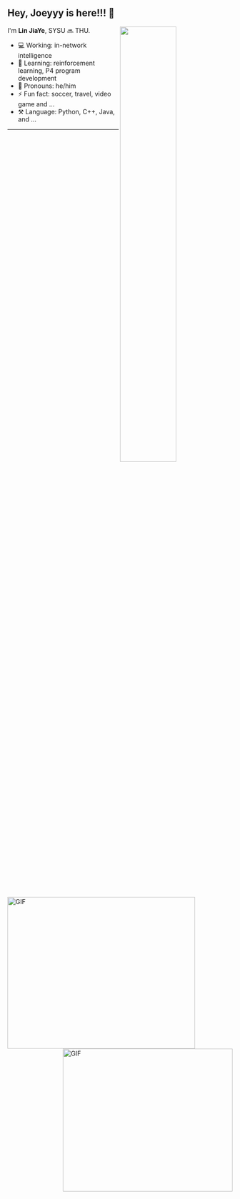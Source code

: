 ## Hey, Joeyyy is here!!! :wave:

<img align="right" width="50%" src="https://github-readme-stats.vercel.app/api?username=ljy2222&theme=bear&show_icons=true">

I'm **Lin JiaYe**, SYSU 🔜 THU.

- 💻 Working: in-network intelligence
- 🚀 Learning: reinforcement learning, P4 program development
- 👨 Pronouns: he/him
- ⚡ Fun fact: soccer, travel, video game and ...
- ⚒️ Language: Python, C++, Java, and ...

---

<img align="left" alt="GIF" width="420" height="340" src="https://media.giphy.com/media/3qGw96Jowb8sM/giphy.gif?raw=true">
<img align="right" alt="GIF" width="380" height="320" src="https://media.giphy.com/media/KhT9GgaW6fMBVFer8i/giphy.gif?raw=true">
